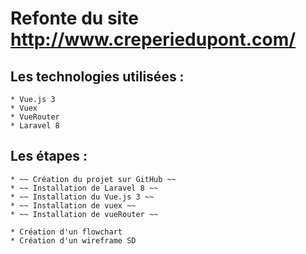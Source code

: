 # Refonte du site http://www.creperiedupont.com/

## Les technologies utilisées :
    * Vue.js 3
    * Vuex
    * VueRouter
    * Laravel 8

## Les étapes :

    * ~~ Création du projet sur GitHub ~~
    * ~~ Installation de Laravel 8 ~~
    * ~~ Installation du Vue.js 3 ~~
    * ~~ Installation de vuex ~~
    * ~~ Installation de vueRouter ~~

    * Création d'un flowchart
    * Création d'un wireframe SD

